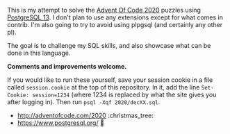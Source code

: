 This is my attempt to solve the [Advent Of Code 2020](http://adventofcode.com/2020)
puzzles using [PostgreSQL 13](https://www.postgresql.org/). I don't plan to use
any extensions except for what comes in contrib. I'm also going to try to avoid
using plpgsql (and certainly any other pl).

The goal is to challenge my SQL skills, and also showcase what can be done in this
language.

**Comments and improvements welcome.**

If you would like to run these yourself, save your session cookie in a file called
`session.cookie` at the top of this repository. In it, add the line
`Set-Cookie: session=1234` (where 1234 is replaced by what the site gives you after
logging in). Then run `psql -Xqf 2020/decXX.sql`.

  - <http://adventofcode.com/2020> :christmas\_tree:
  - <https://www.postgresql.org/> :elephant:
